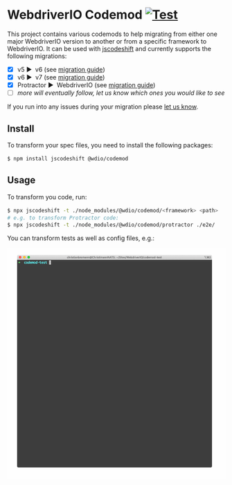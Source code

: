 WebdriverIO Codemod [![Test](https://github.com/webdriverio/protractor-codemod/actions/workflows/test.yaml/badge.svg)](https://github.com/webdriverio/protractor-codemod/actions/workflows/test.yaml)
===================

This project contains various codemods to help migrating from either one major WebdriverIO version to another or from a specific framework to WebdriverIO. It can be used with [jscodeshift](https://www.npmjs.com/package/jscodeshift) and currently supports the following migrations:

- [x] v5 ▶️&nbsp; v6 (see [migration guide](https://webdriver.io/docs/v6-migration))
- [x] v6 ▶️&nbsp; v7 (see [migration guide](https://webdriver.io/docs/v7-migration))
- [x] Protractor ▶️&nbsp; WebdriverIO (see [migration guide](https://webdriver.io/docs/protractor-migration))
- [ ] _more will eventually follow, let us know which ones you would like to see_

If you run into any issues during your migration please [let us know](https://github.com/webdriverio/codemod/discussions/new).

## Install

To transform your spec files, you need to install the following packages:

```sh
$ npm install jscodeshift @wdio/codemod
```

## Usage

To transform you code, run:

```sh
$ npx jscodeshift -t ./node_modules/@wdio/codemod/<framework> <path>
# e.g. to transform Protractor code:
$ npx jscodeshift -t ./node_modules/@wdio/codemod/protractor ./e2e/
```

You can transform tests as well as config files, e.g.:

![Codemod Usage Example][example]

[example]: /.github/assets/example.gif "Codemod Usage Example"
